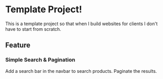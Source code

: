 # Template Project!

This is a template project so that when I build websites for clients I don't have to start from scratch.

## Feature

### Simple Search & Pagination
Add a search bar in the navbar to search products. Paginate the results.
